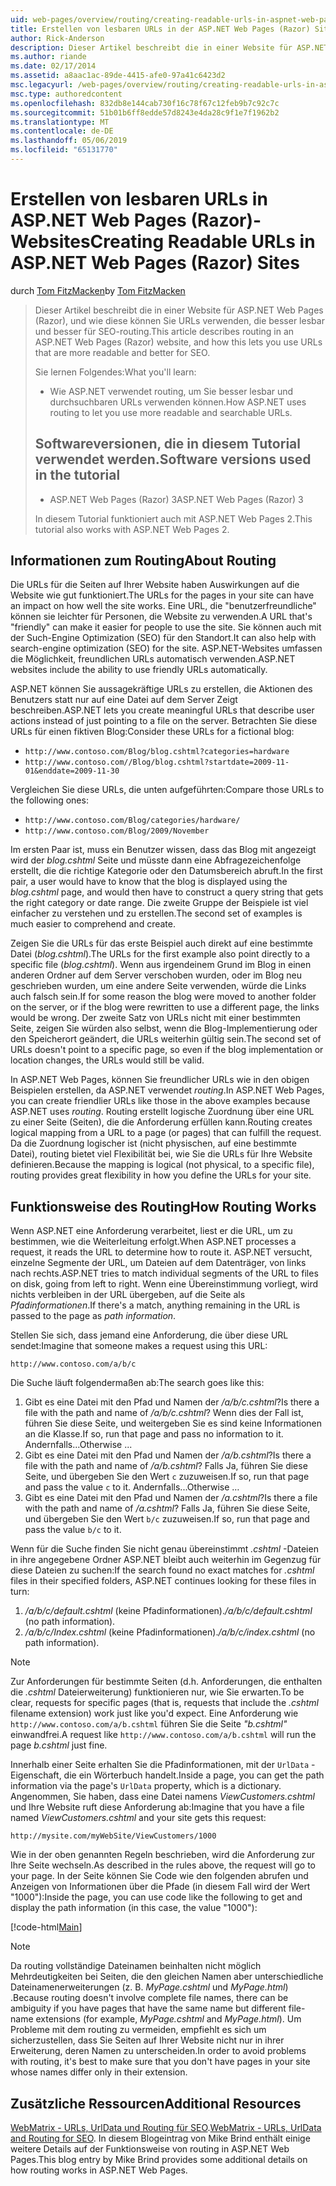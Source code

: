 ```yaml
---
uid: web-pages/overview/routing/creating-readable-urls-in-aspnet-web-pages-sites
title: Erstellen von lesbaren URLs in der ASP.NET Web Pages (Razor) Sites | Microsoft-Dokumentation
author: Rick-Anderson
description: Dieser Artikel beschreibt die in einer Website für ASP.NET Web Pages (Razor), und wie diese können Sie URLs verwenden, die besser lesbar und besser für SEO-routing. Was sind Sie in der...
ms.author: riande
ms.date: 02/17/2014
ms.assetid: a8aac1ac-89de-4415-afe0-97a41c6423d2
msc.legacyurl: /web-pages/overview/routing/creating-readable-urls-in-aspnet-web-pages-sites
msc.type: authoredcontent
ms.openlocfilehash: 832db8e144cab730f16c78f67c12feb9b7c92c7c
ms.sourcegitcommit: 51b01b6ff8edde57d8243e4da28c9f1e7f1962b2
ms.translationtype: MT
ms.contentlocale: de-DE
ms.lasthandoff: 05/06/2019
ms.locfileid: "65131770"
---
```

# <a name="creating-readable-urls-in-aspnet-web-pages-razor-sites"></a><span data-ttu-id="3951d-104">Erstellen von lesbaren URLs in ASP.NET Web Pages (Razor)-Websites</span><span class="sxs-lookup"><span data-stu-id="3951d-104">Creating Readable URLs in ASP.NET Web Pages (Razor) Sites</span></span>

<span data-ttu-id="3951d-105">durch [Tom FitzMacken](https://github.com/tfitzmac)</span><span class="sxs-lookup"><span data-stu-id="3951d-105">by [Tom FitzMacken](https://github.com/tfitzmac)</span></span>

> <span data-ttu-id="3951d-106">Dieser Artikel beschreibt die in einer Website für ASP.NET Web Pages (Razor), und wie diese können Sie URLs verwenden, die besser lesbar und besser für SEO-routing.</span><span class="sxs-lookup"><span data-stu-id="3951d-106">This article describes routing in an ASP.NET Web Pages (Razor) website, and how this lets you use URLs that are more readable and better for SEO.</span></span>
> 
> <span data-ttu-id="3951d-107">Sie lernen Folgendes:</span><span class="sxs-lookup"><span data-stu-id="3951d-107">What you'll learn:</span></span>
> 
> - <span data-ttu-id="3951d-108">Wie ASP.NET verwendet routing, um Sie besser lesbar und durchsuchbaren URLs verwenden können.</span><span class="sxs-lookup"><span data-stu-id="3951d-108">How ASP.NET uses routing to let you use more readable and searchable URLs.</span></span>
>   
> 
> ## <a name="software-versions-used-in-the-tutorial"></a><span data-ttu-id="3951d-109">Softwareversionen, die in diesem Tutorial verwendet werden.</span><span class="sxs-lookup"><span data-stu-id="3951d-109">Software versions used in the tutorial</span></span>
> 
> 
> - <span data-ttu-id="3951d-110">ASP.NET Web Pages (Razor) 3</span><span class="sxs-lookup"><span data-stu-id="3951d-110">ASP.NET Web Pages (Razor) 3</span></span>
>   
> 
> <span data-ttu-id="3951d-111">In diesem Tutorial funktioniert auch mit ASP.NET Web Pages 2.</span><span class="sxs-lookup"><span data-stu-id="3951d-111">This tutorial also works with ASP.NET Web Pages 2.</span></span>

## <a name="about-routing"></a><span data-ttu-id="3951d-112">Informationen zum Routing</span><span class="sxs-lookup"><span data-stu-id="3951d-112">About Routing</span></span>

<span data-ttu-id="3951d-113">Die URLs für die Seiten auf Ihrer Website haben Auswirkungen auf die Website wie gut funktioniert.</span><span class="sxs-lookup"><span data-stu-id="3951d-113">The URLs for the pages in your site can have an impact on how well the site works.</span></span> <span data-ttu-id="3951d-114">Eine URL, die &quot;benutzerfreundliche&quot; können sie leichter für Personen, die Website zu verwenden.</span><span class="sxs-lookup"><span data-stu-id="3951d-114">A URL that's &quot;friendly&quot; can make it easier for people to use the site.</span></span> <span data-ttu-id="3951d-115">Sie können auch mit der Such-Engine Optimization (SEO) für den Standort.</span><span class="sxs-lookup"><span data-stu-id="3951d-115">It can also help with search-engine optimization (SEO) for the site.</span></span> <span data-ttu-id="3951d-116">ASP.NET-Websites umfassen die Möglichkeit, freundlichen URLs automatisch verwenden.</span><span class="sxs-lookup"><span data-stu-id="3951d-116">ASP.NET websites include the ability to use friendly URLs automatically.</span></span>

<span data-ttu-id="3951d-117">ASP.NET können Sie aussagekräftige URLs zu erstellen, die Aktionen des Benutzers statt nur auf eine Datei auf dem Server Zeigt beschreiben.</span><span class="sxs-lookup"><span data-stu-id="3951d-117">ASP.NET lets you create meaningful URLs that describe user actions instead of just pointing to a file on the server.</span></span> <span data-ttu-id="3951d-118">Betrachten Sie diese URLs für einen fiktiven Blog:</span><span class="sxs-lookup"><span data-stu-id="3951d-118">Consider these URLs for a fictional blog:</span></span>

- `http://www.contoso.com/Blog/blog.cshtml?categories=hardware`
- `http://www.contoso.com//Blog/blog.cshtml?startdate=2009-11-01&enddate=2009-11-30`

<span data-ttu-id="3951d-119">Vergleichen Sie diese URLs, die unten aufgeführten:</span><span class="sxs-lookup"><span data-stu-id="3951d-119">Compare those URLs to the following ones:</span></span>

- `http://www.contoso.com/Blog/categories/hardware/`
- `http://www.contoso.com/Blog/2009/November`

<span data-ttu-id="3951d-120">Im ersten Paar ist, muss ein Benutzer wissen, dass das Blog mit angezeigt wird der *blog.cshtml* Seite und müsste dann eine Abfragezeichenfolge erstellt, die die richtige Kategorie oder den Datumsbereich abruft.</span><span class="sxs-lookup"><span data-stu-id="3951d-120">In the first pair, a user would have to know that the blog is displayed using the *blog.cshtml* page, and would then have to construct a query string that gets the right category or date range.</span></span> <span data-ttu-id="3951d-121">Die zweite Gruppe der Beispiele ist viel einfacher zu verstehen und zu erstellen.</span><span class="sxs-lookup"><span data-stu-id="3951d-121">The second set of examples is much easier to comprehend and create.</span></span>

<span data-ttu-id="3951d-122">Zeigen Sie die URLs für das erste Beispiel auch direkt auf eine bestimmte Datei (*blog.cshtml*).</span><span class="sxs-lookup"><span data-stu-id="3951d-122">The URLs for the first example also point directly to a specific file (*blog.cshtml*).</span></span> <span data-ttu-id="3951d-123">Wenn aus irgendeinem Grund im Blog in einen anderen Ordner auf dem Server verschoben wurden, oder im Blog neu geschrieben wurden, um eine andere Seite verwenden, würde die Links auch falsch sein.</span><span class="sxs-lookup"><span data-stu-id="3951d-123">If for some reason the blog were moved to another folder on the server, or if the blog were rewritten to use a different page, the links would be wrong.</span></span> <span data-ttu-id="3951d-124">Der zweite Satz von URLs nicht mit einer bestimmten Seite, zeigen Sie würden also selbst, wenn die Blog-Implementierung oder den Speicherort geändert, die URLs weiterhin gültig sein.</span><span class="sxs-lookup"><span data-stu-id="3951d-124">The second set of URLs doesn't point to a specific page, so even if the blog implementation or location changes, the URLs would still be valid.</span></span>

<span data-ttu-id="3951d-125">In ASP.NET Web Pages, können Sie freundlicher URLs wie in den obigen Beispielen erstellen, da ASP.NET verwendet *routing*.</span><span class="sxs-lookup"><span data-stu-id="3951d-125">In ASP.NET Web Pages, you can create friendlier URLs like those in the above examples because ASP.NET uses *routing*.</span></span> <span data-ttu-id="3951d-126">Routing erstellt logische Zuordnung über eine URL zu einer Seite (Seiten), die die Anforderung erfüllen kann.</span><span class="sxs-lookup"><span data-stu-id="3951d-126">Routing creates logical mapping from a URL to a page (or pages) that can fulfill the request.</span></span> <span data-ttu-id="3951d-127">Da die Zuordnung logischer ist (nicht physischen, auf eine bestimmte Datei), routing bietet viel Flexibilität bei, wie Sie die URLs für Ihre Website definieren.</span><span class="sxs-lookup"><span data-stu-id="3951d-127">Because the mapping is logical (not physical, to a specific file), routing provides great flexibility in how you define the URLs for your site.</span></span>

## <a name="how-routing-works"></a><span data-ttu-id="3951d-128">Funktionsweise des Routing</span><span class="sxs-lookup"><span data-stu-id="3951d-128">How Routing Works</span></span>

<span data-ttu-id="3951d-129">Wenn ASP.NET eine Anforderung verarbeitet, liest er die URL, um zu bestimmen, wie die Weiterleitung erfolgt.</span><span class="sxs-lookup"><span data-stu-id="3951d-129">When ASP.NET processes a request, it reads the URL to determine how to route it.</span></span> <span data-ttu-id="3951d-130">ASP.NET versucht, einzelne Segmente der URL, um Dateien auf dem Datenträger, von links nach rechts.</span><span class="sxs-lookup"><span data-stu-id="3951d-130">ASP.NET tries to match individual segments of the URL to files on disk, going from left to right.</span></span> <span data-ttu-id="3951d-131">Wenn eine Übereinstimmung vorliegt, wird nichts verbleiben in der URL übergeben, auf die Seite als *Pfadinformationen*.</span><span class="sxs-lookup"><span data-stu-id="3951d-131">If there's a match, anything remaining in the URL is passed to the page as *path information*.</span></span>

<span data-ttu-id="3951d-132">Stellen Sie sich, dass jemand eine Anforderung, die über diese URL sendet:</span><span class="sxs-lookup"><span data-stu-id="3951d-132">Imagine that someone makes a request using this URL:</span></span>

`http://www.contoso.com/a/b/c`

<span data-ttu-id="3951d-133">Die Suche läuft folgendermaßen ab:</span><span class="sxs-lookup"><span data-stu-id="3951d-133">The search goes like this:</span></span>

1. <span data-ttu-id="3951d-134">Gibt es eine Datei mit den Pfad und Namen der */a/b/c.cshtml*?</span><span class="sxs-lookup"><span data-stu-id="3951d-134">Is there a file with the path and name of */a/b/c.cshtml*?</span></span> <span data-ttu-id="3951d-135">Wenn dies der Fall ist, führen Sie diese Seite, und weitergeben Sie es sind keine Informationen an die Klasse.</span><span class="sxs-lookup"><span data-stu-id="3951d-135">If so, run that page and pass no information to it.</span></span> <span data-ttu-id="3951d-136">Andernfalls...</span><span class="sxs-lookup"><span data-stu-id="3951d-136">Otherwise ...</span></span>
2. <span data-ttu-id="3951d-137">Gibt es eine Datei mit den Pfad und Namen der */a/b.cshtml*?</span><span class="sxs-lookup"><span data-stu-id="3951d-137">Is there a file with the path and name of */a/b.cshtml*?</span></span> <span data-ttu-id="3951d-138">Falls Ja, führen Sie diese Seite, und übergeben Sie den Wert `c` zuzuweisen.</span><span class="sxs-lookup"><span data-stu-id="3951d-138">If so, run that page and pass the value `c` to it.</span></span> <span data-ttu-id="3951d-139">Andernfalls...</span><span class="sxs-lookup"><span data-stu-id="3951d-139">Otherwise …</span></span>
3. <span data-ttu-id="3951d-140">Gibt es eine Datei mit den Pfad und Namen der */a.cshtml*?</span><span class="sxs-lookup"><span data-stu-id="3951d-140">Is there a file with the path and name of */a.cshtml*?</span></span> <span data-ttu-id="3951d-141">Falls Ja, führen Sie diese Seite, und übergeben Sie den Wert `b/c` zuzuweisen.</span><span class="sxs-lookup"><span data-stu-id="3951d-141">If so, run that page and pass the value `b/c` to it.</span></span>

<span data-ttu-id="3951d-142">Wenn für die Suche finden Sie nicht genau übereinstimmt *.cshtml* -Dateien in ihre angegebene Ordner ASP.NET bleibt auch weiterhin im Gegenzug für diese Dateien zu suchen:</span><span class="sxs-lookup"><span data-stu-id="3951d-142">If the search found no exact matches for *.cshtml* files in their specified folders, ASP.NET continues looking for these files in turn:</span></span>

1. <span data-ttu-id="3951d-143">*/a/b/c/default.cshtml* (keine Pfadinformationen).</span><span class="sxs-lookup"><span data-stu-id="3951d-143">*/a/b/c/default.cshtml* (no path information).</span></span>
2. <span data-ttu-id="3951d-144">*/a/b/c/Index.cshtml* (keine Pfadinformationen).</span><span class="sxs-lookup"><span data-stu-id="3951d-144">*/a/b/c/index.cshtml* (no path information).</span></span>

> [!NOTE]
> <span data-ttu-id="3951d-145">Zur Anforderungen für bestimmte Seiten (d.h. Anforderungen, die enthalten die *.cshtml* Dateierweiterung) funktionieren nur, wie Sie erwarten.</span><span class="sxs-lookup"><span data-stu-id="3951d-145">To be clear, requests for specific pages (that is, requests that include the *.cshtml* filename extension) work just like you'd expect.</span></span> <span data-ttu-id="3951d-146">Eine Anforderung wie `http://www.contoso.com/a/b.cshtml` führen Sie die Seite *"b.cshtml"* einwandfrei.</span><span class="sxs-lookup"><span data-stu-id="3951d-146">A request like `http://www.contoso.com/a/b.cshtml` will run the page *b.cshtml* just fine.</span></span>

<span data-ttu-id="3951d-147">Innerhalb einer Seite erhalten Sie die Pfadinformationen, mit der `UrlData` -Eigenschaft, die ein Wörterbuch handelt.</span><span class="sxs-lookup"><span data-stu-id="3951d-147">Inside a page, you can get the path information via the page's `UrlData` property, which is a dictionary.</span></span> <span data-ttu-id="3951d-148">Angenommen, Sie haben, dass eine Datei namens *ViewCustomers.cshtml* und Ihre Website ruft diese Anforderung ab:</span><span class="sxs-lookup"><span data-stu-id="3951d-148">Imagine that you have a file named *ViewCustomers.cshtml* and your site gets this request:</span></span>

`http://mysite.com/myWebSite/ViewCustomers/1000`

<span data-ttu-id="3951d-149">Wie in der oben genannten Regeln beschrieben, wird die Anforderung zur Ihre Seite wechseln.</span><span class="sxs-lookup"><span data-stu-id="3951d-149">As described in the rules above, the request will go to your page.</span></span> <span data-ttu-id="3951d-150">In der Seite können Sie Code wie den folgenden abrufen und Anzeigen von Informationen über die Pfade (in diesem Fall wird der Wert &quot;1000&quot;):</span><span class="sxs-lookup"><span data-stu-id="3951d-150">Inside the page, you can use code like the following to get and display the path information (in this case, the value &quot;1000&quot;):</span></span>

[!code-html[Main](creating-readable-urls-in-aspnet-web-pages-sites/samples/sample1.html)]

> [!NOTE]
> <span data-ttu-id="3951d-151">Da routing vollständige Dateinamen beinhalten nicht möglich Mehrdeutigkeiten bei Seiten, die den gleichen Namen aber unterschiedliche Dateinamenerweiterungen (z. B. *MyPage.cshtml* und *MyPage.html*) .</span><span class="sxs-lookup"><span data-stu-id="3951d-151">Because routing doesn't involve complete file names, there can be ambiguity if you have pages that have the same name but different file-name extensions (for example, *MyPage.cshtml* and *MyPage.html*).</span></span> <span data-ttu-id="3951d-152">Um Probleme mit dem routing zu vermeiden, empfiehlt es sich um sicherzustellen, dass Sie Seiten auf Ihrer Website nicht nur in ihrer Erweiterung, deren Namen zu unterscheiden.</span><span class="sxs-lookup"><span data-stu-id="3951d-152">In order to avoid problems with routing, it's best to make sure that you don't have pages in your site whose names differ only in their extension.</span></span>

<a id="Additional_Resources"></a>
## <a name="additional-resources"></a><span data-ttu-id="3951d-153">Zusätzliche Ressourcen</span><span class="sxs-lookup"><span data-stu-id="3951d-153">Additional Resources</span></span>

<span data-ttu-id="3951d-154">[WebMatrix - URLs, UrlData und Routing für SEO](http://www.mikesdotnetting.com/Article/165/WebMatrix-URLs-UrlData-and-Routing-for-SEO).</span><span class="sxs-lookup"><span data-stu-id="3951d-154">[WebMatrix - URLs, UrlData and Routing for SEO](http://www.mikesdotnetting.com/Article/165/WebMatrix-URLs-UrlData-and-Routing-for-SEO).</span></span> <span data-ttu-id="3951d-155">In diesem Blogeintrag von Mike Brind enthält einige weitere Details auf der Funktionsweise von routing in ASP.NET Web Pages.</span><span class="sxs-lookup"><span data-stu-id="3951d-155">This blog entry by Mike Brind provides some additional details on how routing works in ASP.NET Web Pages.</span></span>

